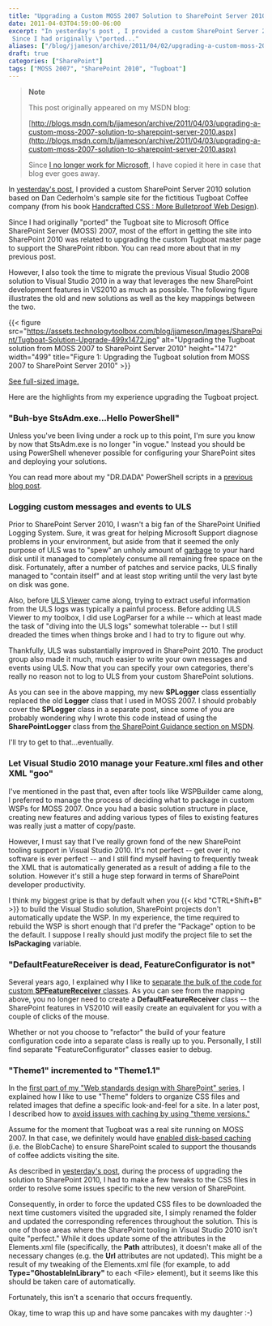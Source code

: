 ```yaml
---
title: "Upgrading a Custom MOSS 2007 Solution to SharePoint Server 2010"
date: 2011-04-03T04:59:00-06:00
excerpt: "In yesterday's post , I provided a custom SharePoint Server 2010 solution based on Dan Cederholm's sample site for the fictitious Tugboat Coffee company (from his book Handcrafted CSS : More Bulletproof Web Design ). 
 Since I had originally \"ported..."
aliases: ["/blog/jjameson/archive/2011/04/02/upgrading-a-custom-moss-2007-solution-to-sharepoint-server-2010.aspx", "/blog/jjameson/archive/2011/04/03/upgrading-a-custom-moss-2007-solution-to-sharepoint-server-2010.aspx"]
draft: true
categories: ["SharePoint"]
tags: ["MOSS 2007", "SharePoint 2010", "Tugboat"]
---
```


> **Note**
>
> This post originally appeared on my MSDN blog:
>
> [http://blogs.msdn.com/b/jjameson/archive/2011/04/03/upgrading-a-custom-moss-2007-solution-to-sharepoint-server-2010.aspx](http://blogs.msdn.com/b/jjameson/archive/2011/04/03/upgrading-a-custom-moss-2007-solution-to-sharepoint-server-2010.aspx)
>
> Since
> [I no longer work for Microsoft](/blog/jjameson/2011/09/02/last-day-with-microsoft),
> I have copied it here in case that blog ever goes away.

In
[yesterday's post](/blog/jjameson/2011/04/02/web-standards-design-with-sharepoint-part-4),
I provided a custom SharePoint Server 2010 solution based on Dan Cederholm's
sample site for the fictitious Tugboat Coffee company (from his book
[Handcrafted CSS : More Bulletproof Web Design](http://amzn.com/0321643380)).

Since I had originally "ported" the Tugboat site to Microsoft Office SharePoint
Server (MOSS) 2007, most of the effort in getting the site into SharePoint 2010
was related to upgrading the custom Tugboat master page to support the
SharePoint ribbon. You can read more about that in my previous post.

However, I also took the time to migrate the previous Visual Studio 2008
solution to Visual Studio 2010 in a way that leverages the new SharePoint
development features in VS2010 as much as possible. The following figure
illustrates the old and new solutions as well as the key mappings between the
two.

{{< figure
src="https://assets.technologytoolbox.com/blog/jjameson/Images/SharePoint/Tugboat-Solution-Upgrade-499x1472.jpg"
alt="Upgrading the Tugboat solution from MOSS 2007 to SharePoint Server 2010"
height="1472" width="499"
title="Figure 1: Upgrading the Tugboat solution from MOSS 2007 to SharePoint
Server 2010" >}}

[See full-sized image.](https://assets.technologytoolbox.com/blog/jjameson/Images/SharePoint/Tugboat-Solution-Upgrade-768x2262.jpg)

Here are the highlights from my experience upgrading the Tugboat project.

### "Buh-bye StsAdm.exe...Hello PowerShell"

Unless you've been living under a rock up to this point, I'm sure you know by
now that StsAdm.exe is no longer "in vogue." Instead you should be using
PowerShell whenever possible for configuring your SharePoint sites and deploying
your solutions.

You can read more about my "DR.DADA" PowerShell scripts in a
[previous blog post](/blog/jjameson/2011/02/27/deployment-scripts-for-sharepoint-server-2010).

### Logging custom messages and events to ULS

Prior to SharePoint Server 2010, I wasn't a big fan of the SharePoint Unified
Logging System. Sure, it was great for helping Microsoft Support diagnose
problems in your environment, but aside from that it seemed the only purpose of
ULS was to "spew" an unholy amount of
[garbage](/blog/jjameson/2009/03/26/sharepoint-uls-logs-flooded-with-preserving-template-record-with-size)
to your hard disk until it managed to completely consume all remaining free
space on the disk. Fortunately, after a number of patches and service packs, ULS
finally managed to "contain itself" and at least stop writing until the very
last byte on disk was gone.

Also, before [ULS Viewer](http://archive.msdn.microsoft.com/ULSViewer) came
along, trying to extract useful information from the ULS logs was typically a
painful process. Before adding ULS Viewer to my toolbox, I did use LogParser for
a while -- which at least made the task of "diving into the ULS logs" somewhat
tolerable -- but I still dreaded the times when things broke and I had to try to
figure out why.

Thankfully, ULS was substantially improved in SharePoint 2010. The product group
also made it much, much easier to write your own messages and events using ULS.
Now that you can specify your own categories, there's really no reason not to
log to ULS from your custom SharePoint solutions.

As you can see in the above mapping, my new **SPLogger** class essentially
replaced the old **Logger** class that I used in MOSS 2007. I should probably
cover the **SPLogger** class in a separate post, since some of you are probably
wondering why I wrote this code instead of using the **SharePointLogger** class
from
[the SharePoint Guidance section on MSDN](http://msdn.microsoft.com/en-us/library/ff649628.aspx).

I'll try to get to that...eventually.

### Let Visual Studio 2010 manage your Feature.xml files and other XML "goo"

I've mentioned in the past that, even after tools like WSPBuilder came along, I
preferred to manage the process of deciding what to package in custom WSPs for
MOSS 2007. Once you had a basic solution structure in place, creating new
features and adding various types of files to existing features was really just
a matter of copy/paste.

However, I must say that I've really grown fond of the new SharePoint tooling
support in Visual Studio 2010. It's not perfect -- get over it, no software is
ever perfect -- and I still find myself having to frequently tweak the XML that
is automatically generated as a result of adding a file to the solution. However
it's still a huge step forward in terms of SharePoint developer productivity.

I think my biggest gripe is that by default when you {{< kbd "CTRL+Shift+B" >}}
to build the Visual Studio solution, SharePoint projects don't automatically
update the WSP. In my experience, the time required to rebuild the WSP is short
enough that I'd prefer the "Package" option to be the default. I suppose I
really should just modify the project file to set the **IsPackaging** variable.

### "DefaultFeatureReceiver is dead, FeatureConfigurator is not"

Several years ago, I explained why I like to
[separate the bulk of the code for custom **SPFeatureReceiver** classes](/blog/jjameson/2007/03/22/what-s-in-a-name-defaultfeaturereceiver-vs-featureconfigurator).
As you can see from the mapping above, you no longer need to create a
**DefaultFeatureReceiver** class -- the SharePoint features in VS2010 will
easily create an equivalent for you with a couple of clicks of the mouse.

Whether or not you choose to "refactor" the build of your feature configuration
code into a separate class is really up to you. Personally, I still find
separate "FeatureConfigurator" classes easier to debug.

### "Theme1" incremented to "Theme1.1"

In the
[first part of my "Web standards design with SharePoint" series](/blog/jjameson/2010/01/30/web-standards-design-with-moss-2007-part-1),
I explained how I like to use "Theme" folders to organize CSS files and related
images that define a specific look-and-feel for a site. In a later post, I
described how to
[avoid issues with caching by using "theme versions."](/blog/jjameson/2010/11/16/avoid-issues-with-caching-by-using-quot-theme-versions-quot)

Assume for the moment that Tugboat was a real site running on MOSS 2007. In that
case, we definitely would have
[enabled disk-based caching](/blog/jjameson/2009/03/27/always-enable-disk-based-caching-in-moss-2007)
(i.e. the BlobCache) to ensure SharePoint scaled to support the thousands of
coffee addicts visiting the site.

As described in
[yesterday's post](/blog/jjameson/2011/04/02/web-standards-design-with-sharepoint-part-4),
during the process of upgrading the solution to SharePoint 2010, I had to make a
few tweaks to the CSS files in order to resolve some issues specific to the new
version of SharePoint.

Consequently, in order to force the updated CSS files to be downloaded the next
time customers visited the upgraded site, I simply renamed the folder and
updated the corresponding references throughout the solution. This is one of
those areas where the SharePoint tooling in Visual Studio 2010 isn't quite
"perfect." While it does update some of the attributes in the Elements.xml file
(specifically, the **Path** attributes), it doesn't make all of the necessary
changes (e.g. the **Url** attributes are not updated). This might be a result of
my tweaking of the Elements.xml file (for example, to add
**Type="GhostableInLibrary"** to each &lt;File&gt; element), but it seems like
this should be taken care of automatically.

Fortunately, this isn't a scenario that occurs frequently.

Okay, time to wrap this up and have some pancakes with my daughter :-)


